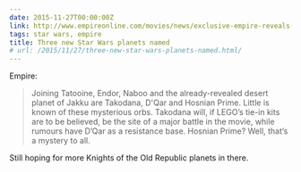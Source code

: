 ```yaml
---
date: 2015-11-27T00:00:00Z
link: http://www.empireonline.com/movies/news/exclusive-empire-reveals-new-star-wars-planets/
tags: star wars, empire
title: Three new Star Wars planets named
# url: /2015/11/27/three-new-star-wars-planets-named.html/
---
```


Empire: 

> Joining Tatooine, Endor, Naboo and the already-revealed desert planet of Jakku are Takodana, D'Qar and Hosnian Prime. Little is known of these mysterious orbs. Takodana will, if LEGO’s tie-in kits are to be believed, be the site of a major battle in the movie, while rumours have D’Qar as a resistance base. Hosnian Prime? Well, that’s a mystery to all.

Still hoping for more Knights of the Old Republic planets in there.